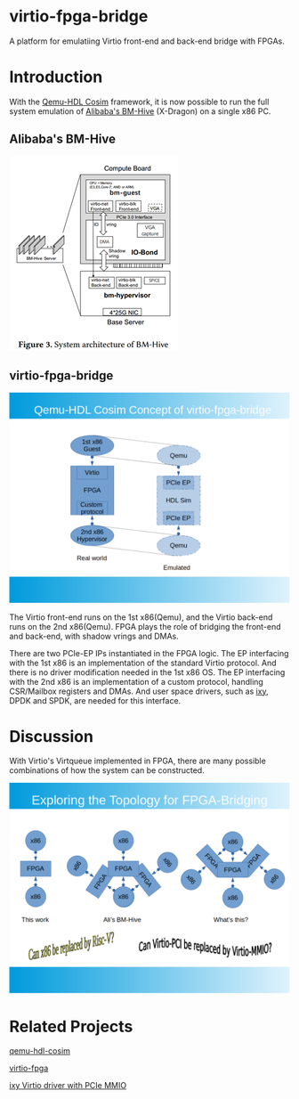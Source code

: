 # virtio-fpga-bridge
A platform for emulatiing Virtio front-end and back-end bridge with FPGAs.

# Introduction
With the [Qemu-HDL Cosim](http://compas.cs.stonybrook.edu/projects/fpgacloud/vm-hdl-cosim/) framework, it is now possible to run the full system emulation of [Alibaba's BM-Hive](https://dl.acm.org/doi/10.1145/3373376.3378507) (X-Dragon) on a single x86 PC.

## Alibaba's BM-Hive
![BM-Hive Architecture](./doc/bm-hive.png)

## virtio-fpga-bridge
![virtio-fpga-bridge architecture](./doc/qemu-hdl-cosim.png)

The Virtio front-end runs on the 1st x86(Qemu), and the Virtio back-end runs on the 2nd x86(Qemu). FPGA plays the role of bridging the front-end and back-end, with shadow vrings and DMAs. 

There are two PCIe-EP IPs instantiated in the FPGA logic. The EP interfacing with the 1st x86 is an implementation of the standard Virtio protocol. And there is no driver modification needed in the 1st x86 OS. The EP interfacing with the 2nd x86 is an implementation of a custom protocol, handling CSR/Mailbox registers and DMAs. And user space drivers, such as [ixy](https://github.com/emmericp/ixy), DPDK and SPDK, are needed for this interface.

# Discussion
With Virtio's Virtqueue implemented in FPGA, there are many possible combinations of how the system can be constructed.

![Topology comparison](./doc/fpga-bridging.png)

# Related Projects
[qemu-hdl-cosim](https://github.com/RSPwFPGAs/qemu-hdl-cosim)

[virtio-fpga](https://github.com/RSPwFPGAs/virtio-fpga)

[ixy Virtio driver with PCIe MMIO](https://github.com/RSPwFPGAs/ixy)


